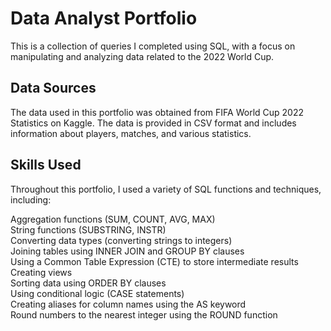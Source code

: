 # Data Analyst Portfolio
This is a collection of queries I completed using SQL, with a focus on manipulating and analyzing data related to the 2022 World Cup.

## Data Sources
The data used in this portfolio was obtained from FIFA World Cup 2022 Statistics on Kaggle. The data is provided in CSV format and includes information about players, matches, and various statistics.

## Skills Used
Throughout this portfolio, I used a variety of SQL functions and techniques, including:

Aggregation functions (SUM, COUNT, AVG, MAX) <br>
String functions (SUBSTRING, INSTR) <br>
Converting data types (converting strings to integers)<br>
Joining tables using INNER JOIN and GROUP BY clauses<br>
Using a Common Table Expression (CTE) to store intermediate results<br>
Creating views<br>
Sorting data using ORDER BY clauses<br>
Using conditional logic (CASE statements)<br>
Creating aliases for column names using the AS keyword<br>
Round numbers to the nearest integer using the ROUND function<br>
